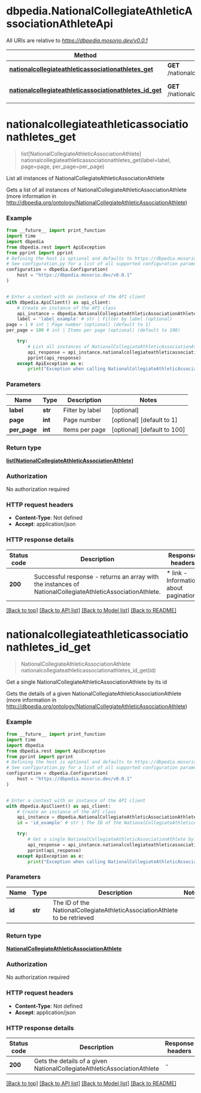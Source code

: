 # dbpedia.NationalCollegiateAthleticAssociationAthleteApi

All URIs are relative to *https://dbpedia.mosorio.dev/v0.0.1*

Method | HTTP request | Description
------------- | ------------- | -------------
[**nationalcollegiateathleticassociationathletes_get**](NationalCollegiateAthleticAssociationAthleteApi.md#nationalcollegiateathleticassociationathletes_get) | **GET** /nationalcollegiateathleticassociationathletes | List all instances of NationalCollegiateAthleticAssociationAthlete
[**nationalcollegiateathleticassociationathletes_id_get**](NationalCollegiateAthleticAssociationAthleteApi.md#nationalcollegiateathleticassociationathletes_id_get) | **GET** /nationalcollegiateathleticassociationathletes/{id} | Get a single NationalCollegiateAthleticAssociationAthlete by its id


# **nationalcollegiateathleticassociationathletes_get**
> list[NationalCollegiateAthleticAssociationAthlete] nationalcollegiateathleticassociationathletes_get(label=label, page=page, per_page=per_page)

List all instances of NationalCollegiateAthleticAssociationAthlete

Gets a list of all instances of NationalCollegiateAthleticAssociationAthlete (more information in http://dbpedia.org/ontology/NationalCollegiateAthleticAssociationAthlete)

### Example

```python
from __future__ import print_function
import time
import dbpedia
from dbpedia.rest import ApiException
from pprint import pprint
# Defining the host is optional and defaults to https://dbpedia.mosorio.dev/v0.0.1
# See configuration.py for a list of all supported configuration parameters.
configuration = dbpedia.Configuration(
    host = "https://dbpedia.mosorio.dev/v0.0.1"
)


# Enter a context with an instance of the API client
with dbpedia.ApiClient() as api_client:
    # Create an instance of the API class
    api_instance = dbpedia.NationalCollegiateAthleticAssociationAthleteApi(api_client)
    label = 'label_example' # str | Filter by label (optional)
page = 1 # int | Page number (optional) (default to 1)
per_page = 100 # int | Items per page (optional) (default to 100)

    try:
        # List all instances of NationalCollegiateAthleticAssociationAthlete
        api_response = api_instance.nationalcollegiateathleticassociationathletes_get(label=label, page=page, per_page=per_page)
        pprint(api_response)
    except ApiException as e:
        print("Exception when calling NationalCollegiateAthleticAssociationAthleteApi->nationalcollegiateathleticassociationathletes_get: %s\n" % e)
```

### Parameters

Name | Type | Description  | Notes
------------- | ------------- | ------------- | -------------
 **label** | **str**| Filter by label | [optional] 
 **page** | **int**| Page number | [optional] [default to 1]
 **per_page** | **int**| Items per page | [optional] [default to 100]

### Return type

[**list[NationalCollegiateAthleticAssociationAthlete]**](NationalCollegiateAthleticAssociationAthlete.md)

### Authorization

No authorization required

### HTTP request headers

 - **Content-Type**: Not defined
 - **Accept**: application/json

### HTTP response details
| Status code | Description | Response headers |
|-------------|-------------|------------------|
**200** | Successful response - returns an array with the instances of NationalCollegiateAthleticAssociationAthlete. |  * link - Information about pagination <br>  |

[[Back to top]](#) [[Back to API list]](../README.md#documentation-for-api-endpoints) [[Back to Model list]](../README.md#documentation-for-models) [[Back to README]](../README.md)

# **nationalcollegiateathleticassociationathletes_id_get**
> NationalCollegiateAthleticAssociationAthlete nationalcollegiateathleticassociationathletes_id_get(id)

Get a single NationalCollegiateAthleticAssociationAthlete by its id

Gets the details of a given NationalCollegiateAthleticAssociationAthlete (more information in http://dbpedia.org/ontology/NationalCollegiateAthleticAssociationAthlete)

### Example

```python
from __future__ import print_function
import time
import dbpedia
from dbpedia.rest import ApiException
from pprint import pprint
# Defining the host is optional and defaults to https://dbpedia.mosorio.dev/v0.0.1
# See configuration.py for a list of all supported configuration parameters.
configuration = dbpedia.Configuration(
    host = "https://dbpedia.mosorio.dev/v0.0.1"
)


# Enter a context with an instance of the API client
with dbpedia.ApiClient() as api_client:
    # Create an instance of the API class
    api_instance = dbpedia.NationalCollegiateAthleticAssociationAthleteApi(api_client)
    id = 'id_example' # str | The ID of the NationalCollegiateAthleticAssociationAthlete to be retrieved

    try:
        # Get a single NationalCollegiateAthleticAssociationAthlete by its id
        api_response = api_instance.nationalcollegiateathleticassociationathletes_id_get(id)
        pprint(api_response)
    except ApiException as e:
        print("Exception when calling NationalCollegiateAthleticAssociationAthleteApi->nationalcollegiateathleticassociationathletes_id_get: %s\n" % e)
```

### Parameters

Name | Type | Description  | Notes
------------- | ------------- | ------------- | -------------
 **id** | **str**| The ID of the NationalCollegiateAthleticAssociationAthlete to be retrieved | 

### Return type

[**NationalCollegiateAthleticAssociationAthlete**](NationalCollegiateAthleticAssociationAthlete.md)

### Authorization

No authorization required

### HTTP request headers

 - **Content-Type**: Not defined
 - **Accept**: application/json

### HTTP response details
| Status code | Description | Response headers |
|-------------|-------------|------------------|
**200** | Gets the details of a given NationalCollegiateAthleticAssociationAthlete |  -  |

[[Back to top]](#) [[Back to API list]](../README.md#documentation-for-api-endpoints) [[Back to Model list]](../README.md#documentation-for-models) [[Back to README]](../README.md)

